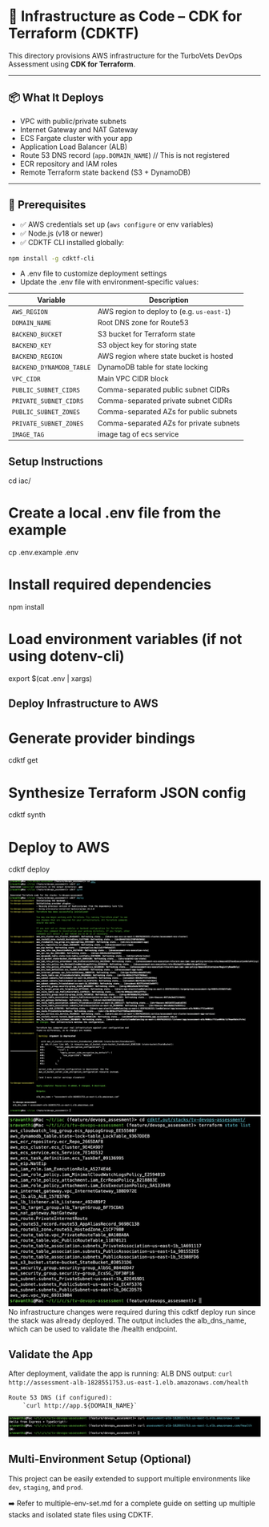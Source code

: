 # 🚀 Infrastructure as Code – CDK for Terraform (CDKTF)

This directory provisions AWS infrastructure for the TurboVets DevOps Assessment using **CDK for Terraform**.

---

## 📦 What It Deploys

- VPC with public/private subnets
- Internet Gateway and NAT Gateway
- ECS Fargate cluster with your app
- Application Load Balancer (ALB)
- Route 53 DNS record (`app.DOMAIN_NAME`) // This is not registered
- ECR repository and IAM roles
- Remote Terraform state backend (S3 + DynamoDB)

---

## 🧰 Prerequisites

- ✅ AWS credentials set up (`aws configure` or env variables)
- ✅ Node.js (v18 or newer)
- ✅ CDKTF CLI installed globally:

```bash
npm install -g cdktf-cli

```

- A .env file to customize deployment settings 
- Update the .env file with environment-specific values:

| Variable                 | Description                                |
| ------------------------ | ------------------------------------------ |
| `AWS_REGION`             | AWS region to deploy to (e.g. `us-east-1`) |
| `DOMAIN_NAME`            | Root DNS zone for Route53                  |
| `BACKEND_BUCKET`         | S3 bucket for Terraform state              |
| `BACKEND_KEY`            | S3 object key for storing state            |
| `BACKEND_REGION`         | AWS region where state bucket is hosted    |
| `BACKEND_DYNAMODB_TABLE` | DynamoDB table for state locking           |
| `VPC_CIDR`               | Main VPC CIDR block                        |
| `PUBLIC_SUBNET_CIDRS`    | Comma-separated public subnet CIDRs        |
| `PRIVATE_SUBNET_CIDRS`   | Comma-separated private subnet CIDRs       |
| `PUBLIC_SUBNET_ZONES`    | Comma-separated AZs for public subnets     |
| `PRIVATE_SUBNET_ZONES`   | Comma-separated AZs for private subnets    |
| `IMAGE_TAG`              | image tag of ecs service                   |

## Setup Instructions

cd iac/

# Create a local .env file from the example
cp .env.example .env

# Install required dependencies
npm install

# Load environment variables (if not using dotenv-cli)
export $(cat .env | xargs)

## Deploy Infrastructure to AWS

# Generate provider bindings
cdktf get

# Synthesize Terraform JSON config
cdktf synth

# Deploy to AWS
cdktf deploy

![Alt text](cdktf.png)
![Alt text](stetelist.png)
No infrastructure changes were required during this cdktf deploy run since the stack was already deployed. The output includes the alb_dns_name, which can be used to validate the /health endpoint.


## Validate the App

After deployment, validate the app is running:
    ALB DNS output:
        `curl http://assessment-alb-1828551753.us-east-1.elb.amazonaws.com/health`

    Route 53 DNS (if configured):
        `curl http://app.${DOMAIN_NAME}`

![Alt text](publicendpoint.png)

## Multi-Environment Setup (Optional)

This project can be easily extended to support multiple environments like `dev`, `staging`, and `prod`.

➡️ Refer to multiple-env-set.md for a complete guide on setting up multiple stacks and isolated state files using CDKTF.



